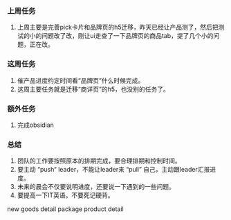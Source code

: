 
### 上周任务

1. 上周主要是完善pick卡片和品牌页的h5迁移，昨天已经让产品测了，然后把测试的小的问题改了改，刚让ui走查了一下品牌页的商品tab，提了几个小的问题，正在改。

### 这周任务

1. 催产品进度约定时间看“品牌页”什么时候完成。
2. 这周主要任务就是迁移“商详页”的h5，也没别的任务了。

### 额外任务

1. 完成obsidian

### 总结

1. 团队的工作要按照原本的排期完成，要合理排期和控制时间。
2. 要主动 “push“ leader，不能让leader来 “pull” 自己，主动跟leader汇报进度。
3. 未来的晨会不仅要说明进度，还要说一下遇到的一些问题。
4. 要提高一下IT英语。不要死记硬背。

new goods detail
package product detail
